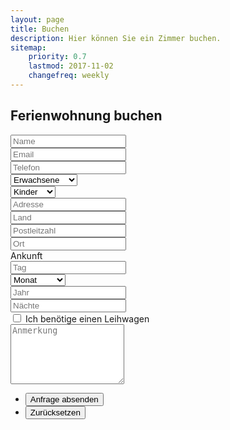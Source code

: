 ```yaml
---
layout: page
title: Buchen
description: Hier können Sie ein Zimmer buchen.
sitemap:
    priority: 0.7
    lastmod: 2017-11-02
    changefreq: weekly
---
```

## Ferienwohnung buchen


<form method="post" action="#" class="alt">
		<div class="row uniform">
			<div class="6u 12u$(xsmall)">
				<input type="text" name="demo-name" id="name" value="" placeholder="Name" />
			</div>
      <div class="6u$ 12u$(xsmall)">
				<input type="email" name="demo-email" id="email" value="" placeholder="Email" />
			</div>
            <!-- Break -->
      <div class="6u 12u$(xsmall)">
				<input type="email" name="demo-email" id="phone" value="" placeholder="Telefon" />
			</div>
			<div class="3u 12u$(xsmall)">
				<div class="select-wrapper">
					<select name="demo-category" id="demo-category">
						<option value="">Erwachsene</option>
            <option value="2">1 Erwachsene</option>
						<option value="2">2 Erwachsene</option>
						<option value="3">3 Erwachsene</option>
						<option value="4">4 Erwachsene</option>
						<option value="5">5 Erwachsene</option>
            <option value="6">6 Erwachsene</option>
					</select>
				</div>
			</div>
      <div class="3u$ 12u$(xsmall)">
				<div class="select-wrapper">
					<select name="demo-category" id="demo-category">
						<option value="">Kinder</option>
            <option value="2">1 Kind</option>
						<option value="2">2 Kinder</option>
						<option value="3">3 Kinder</option>
						<option value="4">4 Kinder</option>
						<option value="5">5 Kinder</option>
            <option value="6">6 Kinder</option>
					</select>
				</div>
			</div>
      <div class="3u 12u$(xsmall)">
				<input type="text" name="demo-name" id="number" value="" placeholder="Adresse" />
			</div>
      <div class="3u 12u$(xsmall)">
				<input type="text" name="demo-name" id="number" value="" placeholder="Land" />
			</div>
      <div class="3u 12u$(xsmall)">
				<input type="text" name="demo-name" id="town" value="" placeholder="Postleitzahl" />
			</div>
      <div class="3u$ 12u$(xsmall)">
				<input type="text" name="demo-name" id="town" value="" placeholder="Ort" />
			</div>
      <div class="12u$">Ankunft</div>
      <div class="3u 12u$(xsmall)">
				<input type="text" name="demo-name" id="number" value="" placeholder="Tag" />
			</div>
      <div class="3u 12u$(xsmall)">
				<div class="select-wrapper">
					<select name="demo-category" id="demo-category">
						<option value="0">Monat</option>
            <option value="1">Jänner</option>
						<option value="2">Februar</option>
						<option value="3">März</option>
						<option value="4">April</option>
						<option value="5">Mai</option>
            <option value="6">Juni</option>
            <option value="7">Juli</option>
						<option value="8">August</option>
            <option value="9">September</option>
						<option value="10">Oktober</option>
						<option value="11">November</option>
						<option value="12">Dezember</option>
					</select>
				</div>
			</div>
      <div class="3u 12u$(xsmall)">
				<input type="text" name="demo-name" id="town" value="" placeholder="Jahr" />
			</div>
      <div class="3u$ 12u$(xsmall)">
				<input type="text" name="demo-name" id="town" value="" placeholder="Nächte" />
			</div>
			<!-- Break -->
			<div class="6u 12u$(small)">
				<input type="checkbox" id="demo-copy" name="demo-copy">
				<label for="demo-copy">Ich benötige einen Leihwagen</label>
			</div>
			<!-- Break -->
			<div class="12u$">
				<textarea name="demo-message" id="demo-message" placeholder="Anmerkung" rows="6"></textarea>
			</div>
			<!-- Break -->
			<div class="12u$">
				<ul class="actions">
					<li><input type="submit" value="Anfrage absenden" class="special" /></li>
					<li><input type="reset" value="Zurücksetzen" /></li>
				</ul>
			</div>
		</div>
	</form>